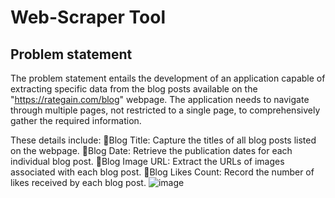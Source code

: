 # Web-Scraper Tool

## Problem statement
The problem statement entails the development of an application capable of extracting specific data from the blog posts available on the "https://rategain.com/blog" webpage. The application needs to navigate through multiple pages, not restricted to a single page, to comprehensively gather the required information.

These details include:
Blog Title: Capture the titles of all blog posts listed on the webpage.
Blog Date: Retrieve the publication dates for each individual blog post.
Blog Image URL: Extract the URLs of images associated with each blog post.
Blog Likes Count: Record the number of likes received by each blog post.
![image](https://github.com/amanr3277/Web_Scraper_Tool/assets/83726207/2682fe1b-7904-49da-9d74-705b829d2f82)
